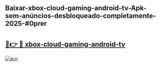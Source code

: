 ## Baixar-xbox-cloud-gaming-android-tv-Apk-sem-anúncios-desbloqueado-completamente-2025-#0prer

# <h2><a href="https://ainizakaria.my?title=xbox-cloud-gaming-android-tv&ref=20M">🔗👉 🔴 xbox-cloud-gaming-android-tv</a></h2>

[![acn](https://github.com/user-attachments/assets/0f9c940e-d8b0-45ae-aac7-cd30a18b3e1c)](https://ainizakaria.my?title=xbox-cloud-gaming-android-tv&ref=20M)

